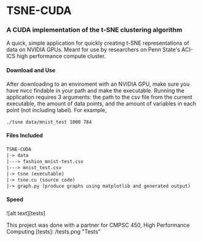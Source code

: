 # TSNE-CUDA
### A CUDA implementation of the t-SNE clustering algorithm

A quick, simple application for quickly creating t-SNE representations of data on NVIDIA GPUs. Meant for use by researchers on Penn State's ACI-ICS high performance compute cluster.

#### Download and Use

After downloading to an enviroment with an NVIDIA GPU, make sure you have nvcc findable in your path and make the executable. Running the application requires 3 arguments: the path to the csv file from the current executable, the amount of data points, and the amount of variables in each point (not including label). For example,

```
./tsne data/mnist_test 1000 784
```

#### Files Included
```
TSNE-CUDA
|-> data
|---> fashion_mnist-test.csv 
|---> mnist_test.csv
|-> tsne (executable)
|-> tsne.cu (source code)
|-> graph.py (produce graphs using matplotlib and generated output)
```

#### Speed
![alt text][tests]

This project was done with a partner for CMPSC 450, High Performance Computing
[tests]: /tests.png "Tests"
